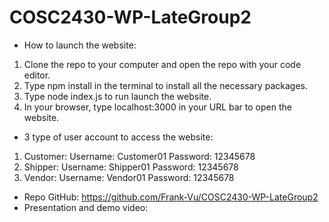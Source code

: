 # COSC2430-WP-LateGroup2

- How to launch the website:
1. Clone the repo to your computer and open the repo with your code editor.
2. Type npm install in the terminal to install all the necessary packages.
3. Type node index.js to run launch the website.
4. In your browser, type localhost:3000 in your URL bar to open the website.

- 3 type of user account to access the website:
1. Customer:
  Username: Customer01
  Password: 12345678
2. Shipper:
  Username: Shipper01
  Password: 12345678
 3. Vendor:
  Username: Vendor01
  Password: 12345678

- Repo GitHub: https://github.com/Frank-Vu/COSC2430-WP-LateGroup2
- Presentation and demo video:
